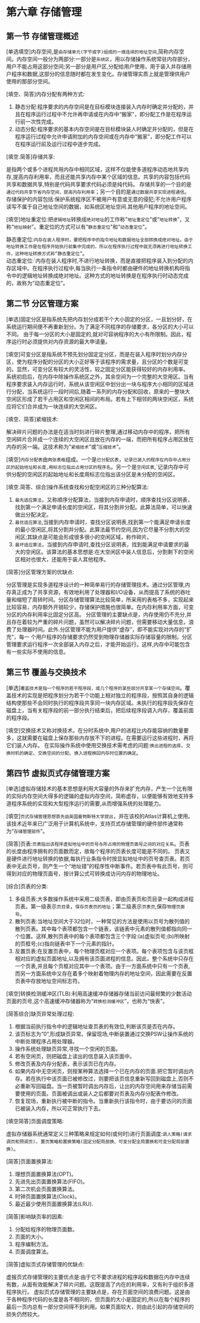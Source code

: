 # 第六章 存储管理

## 第一节 存储管理概述

[单选填空]内存空间,是`由存储单元(字节或字)组成的一维连续的地址空间`,简称内存空间。内存空间一般分为两部分:一部分是`系统区`，用以存储操作系统常驻内存部分，用户不能占用这部分空间;另一部分是用户区,分配给用户使用，用于装入并存储用户程序和数据,这部分的信息随时都在发生变化。存储管理实质上就是管理供用户使用的那部分空间。

[填空、简答]内存分配有两种方式:

1. 静态分配:程序要求的内存空间是在目标模块连接装入内存时确定并分配的，并且在程序运行过程中不允许再申请或在内存中“搬家"，即分配工作是在程序运行前一次性完成。
2. 动态分配:程序要求的基本内存空间是在目标模块装人时确定并分配的，但是在程序运行过程中允许申请附加的内存空间或在内存中“搬家”，即分配工作可以在程序运行前及运行过程中逐步完成。

[填空.简答]存储共享:

是指两个或多个进程共用内存中相同区域，这样不仅能使多道程序动态地共享内存,提高内存利用率，而且还能共享内存中某个区域的信息。共享的内容包括代码共享和数据共享,特别是代码共享要求代码必须是纯代码。
存储共享的一个目的是`通过代码共享节省内存空间，提高内存利用率`；另一个目的是`通过数据共享实现进程通信`。
存储保护的内容包括:保护系统程序区不被用户有意或无意的侵犯;不允许用户程序读写不属于自己地址空间的数据，如系统区地址空间.其他用户程序的地址空间。

[填空]地址重定位:把`逻辑地址`转换成`绝对地址`的工作称"`地址重定位`”或“`地址转换`”，又称“`地址映射`”。重定位的方式可以有“`静态重定位`"和“`动态重定位`”。

静态重定位:`内存在装人程序时，要把程序中的指令地址和数据地址全部转换成绝对地址。由于地址转换工作是在程序开始执行前集中完成的，所以在程序执行过程中就无须再进行地址转换工作，这种地址转换方式称“静态重定位”`。  
动态重定位:`内存在装人程序时,不进行地址转换，而是直接把程序装入到分配的内存区域中。在程序执行过程中,每当执行一条指令时都由硬件的地址转换机构将指令中的逻辑地址转换成绝对地址。这种方式的地址转换是在程序执行时动态完成的，故称为”动态重定位”。

## 第二节 分区管理方案

[单选]固定分区是指系统先把内存划分成若干个大小固定的分区，一且划分好，在系统运行期间便不再重新划分。为了满足不同程序的存储要求，各分区的大小可以不同。
由于每一分区的大小是固定的,就对可容纳程序的大小有所限制。因此，程序运行时必须提供对内存资源的最大申请量。

[填空]可变分区是指系统不预先划分固定定分区，而是在装入程序时划分内存分区，使为程序分配的分区的大小正好等于该程序的需求量，且分区的个数是可变的。显然，可变分区有较大的灵活性，较之固定分区能获得较好的内存利用率。  
系统初启后，在内存中除操作系统区之外，其余空间为一个完整的大空用区。当有程序要求装入内存运行时，系统从该空闲区中划分出一块与程序大小相同的区域进行分配，当系统运行一段时间后,随着一系列的内存分配和回收，原来的一整块大空闲区形成了若干占用区和空闲区相间的布局。若有上下相邻的两块空闲区，系统应将它们合并成为一块连续的大空闲区。

[填空、简答]紧缩技术:

解决碎片问题的办法是在适当时刻进行碎片整理,通过移动内存中的程序。把所有空闲碎片合并成一个连续的大空闲区且放在内存的一端，而把所有程序占用区放在内存的另一端。这技术称为“`紧缩技术`”或“`压缩技术`”。

[填空]`内存分配表`由`两张表格`组成。一个是`已分配区表`，`记录已装入的程序在内存中占用分区的起始地址和长度,用标志位指出占用分区的程序名`。另一个是`空闲区表`,`记录内存中可供分配的空闲区的起始地址和长度用标志位指出该分区是未分配的空闲区。

[填空.简答、综合]操作系统查找和分配空闲区的三种分配算法:

1. `最先适应算法`，又称顺序分配算法，当接到内存申请时，顺序查找分区说明表，找到第一个满足申请长度的空闲区，将其分割并分配。此算法简单，可以快速做出分配决定。
2. `最优适应算法`,当接到内存申请时，查找分区说明表,找到第一个能满足申请长度的最小空闲区,将其分割并分配。此算法最节约空间,因为它尽量不分割大的空闲区;其缺点是可能会形成很多很小的空闲区域，称作碎片。
3. `最坏适应算法`，当接到内存申请时,查找分区说明表，找到能满足申请要求的最大的空闲区。该算法的基本思想是:在大空闲区中装人信息后，分割剩下的空闲区相对也很大，还能用于装人其他程序。

[简答]分区管理方案的优缺点:

分区管理是实现多道程序设计的一种简单易行的存储管理技术。通过分区管理,内存真正成为了共享资源，有效地利用了处理器和I/O设备，从而提高了系统的吞吐量和缩短了周转时间。分区存储管理算法比较简单，所采用的表格不多，实现起来比较容易，内存额外开销较少，存储保护措施也很简单。在内存利用率方面，可变分区的内存利用率比固定分区高。
分区管理的主要缺点是，内存使用仍不充分,并且存在着较为严重的碎片问题，虽然可以解决碎片问题，但需要移动大量信息，浪费了处理器时间。此外.分区管理不能为用户提供“虚存”，即不能实现对内存的“扩充”，每一
个用户程序的存储要求仍然受到物理存储器实际存储容量的限制。分区管理要求运行程序一次全部装入内存之后，才能开始运行。这样,内存中可能包含有一些实际不使用的信息。

## 第三节 覆盖与交换技术

[单选]`覆盖技术是指一个程序的若干程序段，或几个程序的某些部分共享某一个存储空间`。覆盖技术的实现是把程序划分为若干个功能上相对独立的程序段，按照其自身的逻辑结构使那些不会同时执行的程序段共享同一块内存区域。未执行的程序段先保存在磁盘上，当有关程序段的前一部分执行结束后，把后续程序段调入内存，覆盖前面的程序段。

[填空]交换技术又称对换技术。在分时系统中,用户的进程比内存能容纳的数量要多，这就需要在磁盘上保存那些内存放不下的进程。在需要运行这些进程时，再将它们装人内存。
在实际操作系统中使用交换技术需考虑的问题:`换出进程的选择`、`交换时机的确定`、`交换空间的分配`、`换入进程换回内存时位置的确定`。

## 第四节 虚拟页式存储管理方案

[单选]虚拟存储技术的基本思想是利用大容量的外存来扩充内存，产生一个比有限的实际内存空间大得多的逻辑的虚拟内存空间，简称虚存，以便能够有效地支持多道程序系统的实现和大型程序运行的需要,从而增强系统的处理能力。

[填空]`页式存储管理思想首先由英国曼物斯特大学提出`，并在该校的Atlas计算机上使用。该技术近年来已广泛用于计算机系统中，支持页式存储管理的硬件部件通常称为“`存储管理部件`”。

[简答]页表:`页表指出该程序虚拟地址中的页号与所占用的物理页面号之间的对应关系`。页表的长度由程序拥有的页面数而定，故每个程序的页表长度可能是不同的。
页表又是硬件进行地址转换的依据,每执行业条指令时按显拟地址中的页号查页表。若页表中无此页号，则产生一个“地址错”的程序性中断事件。若页表中有此页号，则可得到对应的物理页面号，按计算公式可转换成访问内存的物理地址。

[综合]页表的分类:

1. 多级页表:大多数操作系统中采用二级页表，即由页表页和页目录一起构成进程页表。第一级表示`页目录`，`保存页表页的地址`；第二级表示`页表页`,保存`物理页面号`。
2. 散列页表:当地址空间大于32位时，一种常见的方法是使用以页号为散列值的散列页表。其中每个表项都包含一个链表，该链表中元素的散列值都指向同一个位置。这样,散列页表中的每个表项都包含三个字段:(a)虚拟页号;(b)所映射的页框号;(c)指向链表中下一个元素的指针。
3. 反置页表:在反置页表中，每个物理页框对应一个表项。每个表项包含与该页框相对应的虚拟页面地址,以及拥有该页面进程的信息。因此，整个系统中只存在一个页表,并且每个页框对应其中一个表项。由于一方面系统中只有一个页表,而另一方面系统中又存在着多个映射着物理内存的地址空间，因此需要在反置页表中存放地址空间标志符。

[填空]转换检测缓冲区(TLB):利用高速缓冲存储器存储当前访问最频繁的少数活动页面的页号,这个高速缓冲存储器称为“`转换检测缓冲区`”，也称为“快表”。

[简答综合]缺页异常处理过程:

1. 根据当前执行指令中的逻辑地址查页表的有效位,判断该页是否在内存。
2. 该页标志为“0”,形成缺页异常。保留现场,中断装置通过交换PSW让操作系统的中断处理程序占用处理器。
3. 操作系统处理缺页异常,寻找一个空闲的页面。
4. 若有空闲页，则把磁盘上读出的信息装入该页面中。
5. 修改页表及内存分配表，表示该页已在内存。
6. 如果内存中无空闲页，则按某种算法选择一个已在内存的页面.把它暂时调出内存。若在执行中该页面已被修改过，则要把该页信息重新写回到磁盘上,否则不必重新写回磁盘。当一页被暂时调出内存后，让出的内存空间用来存储当前需要使用的页面。页面被调出或装人之后都要对页表及内存分配表作修改。
7. 恢复现场，重新执行被中断的指令。当重新执行该指令时，由于要访问的页面已被装入内存，所以可正常执行下去。

[填空简答]页面调度策略:

虚拟存储器系统通常定义三种策略来规定如何(或何时)进行页面调度:`调人策略(请求调页和预调页)`、`置页策略和置换策略(固定分配局部换、可变分配全局置换和可变分配局部置换)`。

[简答]页面置换算法:

1. 理想页面置换算法(OPT)。
2. 先进先出页面置换算法(FIFO)。
3. 第二次机会页面置换算法。
4. 时钟页面置换算法(Clock)。
5. 最近最少使用页面置换算法(LRU).

[简答]影响缺页率的因素:

1. 分配给程序的物理页面数。
2. 页面的大小。
3. 程序编制方法。
4. 页面调度算法。

[简答]虚拟页式存储管理的优缺点:

虚报页式存储管理的主要优点是:由于它不要求进程的程序段和数据在内存中连续有数，从面有效能解决了碎片问题。这既提高了内在的利用率，又有利于组织多道程序执行。
虚拟页式存储管理的主要缺点是，存在页面空间的浪费问题。这是由于各种程序代码的长度是各不相同的，但页面的大小是固定的,所以在每个程序的最后一页内总有一部分空间得不到利用。如果页面较大，则由此引起的存储空间的损失仍然较大。
